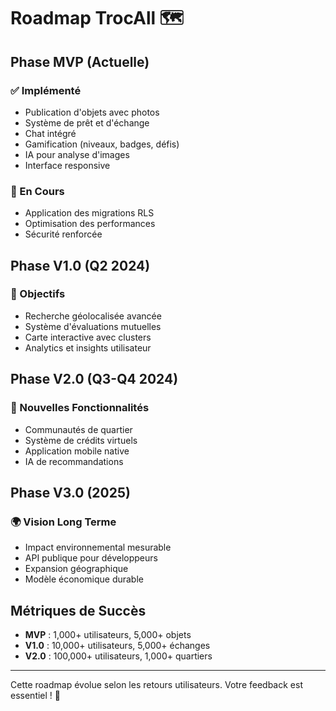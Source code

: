 # Roadmap TrocAll 🗺️

## Phase MVP (Actuelle)

### ✅ Implémenté
- Publication d'objets avec photos
- Système de prêt et d'échange
- Chat intégré
- Gamification (niveaux, badges, défis)
- IA pour analyse d'images
- Interface responsive

### 🔧 En Cours
- Application des migrations RLS
- Optimisation des performances
- Sécurité renforcée

## Phase V1.0 (Q2 2024)

### 🎯 Objectifs
- Recherche géolocalisée avancée
- Système d'évaluations mutuelles
- Carte interactive avec clusters
- Analytics et insights utilisateur

## Phase V2.0 (Q3-Q4 2024)

### 🚀 Nouvelles Fonctionnalités
- Communautés de quartier
- Système de crédits virtuels
- Application mobile native
- IA de recommandations

## Phase V3.0 (2025)

### 🌍 Vision Long Terme
- Impact environnemental mesurable
- API publique pour développeurs
- Expansion géographique
- Modèle économique durable

## Métriques de Succès

- **MVP** : 1,000+ utilisateurs, 5,000+ objets
- **V1.0** : 10,000+ utilisateurs, 5,000+ échanges
- **V2.0** : 100,000+ utilisateurs, 1,000+ quartiers

---

Cette roadmap évolue selon les retours utilisateurs. Votre feedback est essentiel ! 🌱